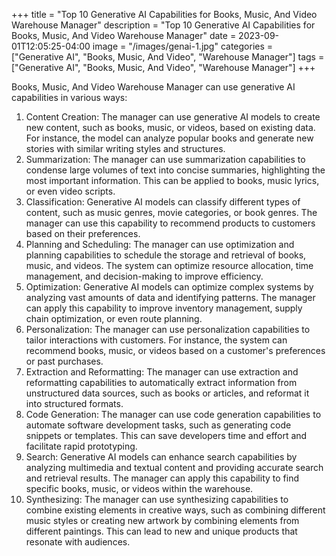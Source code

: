 +++
title = "Top 10 Generative AI Capabilities for Books, Music, And Video Warehouse Manager"
description = "Top 10 Generative AI Capabilities for Books, Music, And Video Warehouse Manager"
date = 2023-09-01T12:05:25-04:00
image = "/images/genai-1.jpg"
categories = ["Generative AI", "Books, Music, And Video", "Warehouse Manager"]
tags = ["Generative AI", "Books, Music, And Video", "Warehouse Manager"]
+++

Books, Music, And Video Warehouse Manager can use generative AI capabilities in various ways:

1. Content Creation: The manager can use generative AI models to create new content, such as books, music, or videos, based on existing data. For instance, the model can analyze popular books and generate new stories with similar writing styles and structures.
2. Summarization: The manager can use summarization capabilities to condense large volumes of text into concise summaries, highlighting the most important information. This can be applied to books, music lyrics, or even video scripts.
3. Classification: Generative AI models can classify different types of content, such as music genres, movie categories, or book genres. The manager can use this capability to recommend products to customers based on their preferences.
4. Planning and Scheduling: The manager can use optimization and planning capabilities to schedule the storage and retrieval of books, music, and videos. The system can optimize resource allocation, time management, and decision-making to improve efficiency.
5. Optimization: Generative AI models can optimize complex systems by analyzing vast amounts of data and identifying patterns. The manager can apply this capability to improve inventory management, supply chain optimization, or even route planning.
6. Personalization: The manager can use personalization capabilities to tailor interactions with customers. For instance, the system can recommend books, music, or videos based on a customer's preferences or past purchases.
7. Extraction and Reformatting: The manager can use extraction and reformatting capabilities to automatically extract information from unstructured data sources, such as books or articles, and reformat it into structured formats.
8. Code Generation: The manager can use code generation capabilities to automate software development tasks, such as generating code snippets or templates. This can save developers time and effort and facilitate rapid prototyping.
9. Search: Generative AI models can enhance search capabilities by analyzing multimedia and textual content and providing accurate search and retrieval results. The manager can apply this capability to find specific books, music, or videos within the warehouse.
10. Synthesizing: The manager can use synthesizing capabilities to combine existing elements in creative ways, such as combining different music styles or creating new artwork by combining elements from different paintings. This can lead to new and unique products that resonate with audiences.